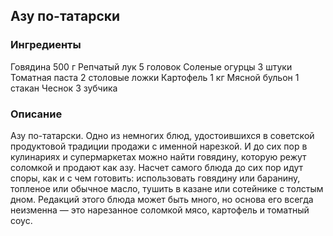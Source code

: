 ## Азу по-татарски

### Ингредиенты 

Говядина
500 г
Репчатый лук
5 головок
Соленые огурцы
3 штуки
Томатная паста
2 столовые ложки
Картофель
1 кг
Мясной бульон
1 стакан
Чеснок
3 зубчика



### Описание 
Азу по-татарски. Одно из немногих блюд, удостоившихся в советской продуктовой традиции продажи с именной нарезкой. И до сих пор в кулинариях и супермаркетах можно найти говядину, которую режут соломкой и продают как азу. Насчет самого блюда до сих пор идут споры, как и с чем готовить: использовать говядину или баранину, топленое или обычное масло, тушить в казане или сотейнике с толстым дном. Редакций этого блюда может быть много, но основа его всегда неизменна — это нарезанное соломкой мясо, картофель и томатный соус.

